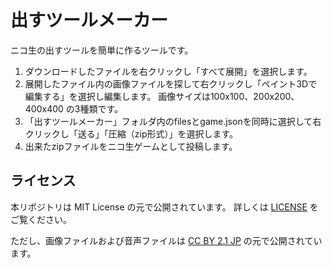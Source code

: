 # 出すツールメーカー

ニコ生の出すツールを簡単に作るツールです。

1. ダウンロードしたファイルを右クリックし「すべて展開」を選択します。
2. 展開したファイル内の画像ファイルを探して右クリックし「ペイント3Dで編集する」を選択し編集します。
画像サイズは100x100、200x200、400x400 の3種類です。
3. 「出すツールメーカー」フォルダ内のfilesとgame.jsonを同時に選択して右クリックし「送る」「圧縮（zip形式）」を選択します。
4. 出来たzipファイルをニコ生ゲームとして投稿します。

## ライセンス

本リポジトリは MIT License の元で公開されています。
詳しくは [LICENSE](./LICENSE) をご覧ください。
 
ただし、画像ファイルおよび音声ファイルは
[CC BY 2.1 JP](https://creativecommons.org/licenses/by/2.1/jp/) の元で公開されています。
